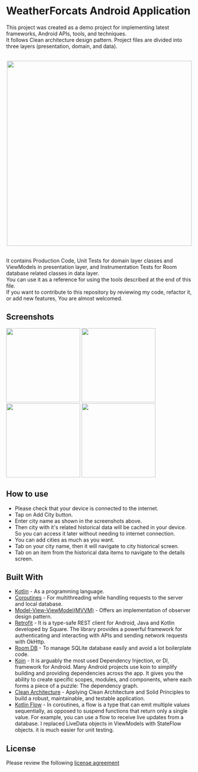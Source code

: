 # WeatherForcats Android Application

This project was created as a demo project for implementing latest frameworks, Android APIs, tools, and techniques.<br/>
It follows Clean architecture design pattern. Project files are divided into three layers (presentation, domain, and data).<br/><br/>
<p align="center">
<img src="https://blog.cleancoder.com/uncle-bob/images/2012-08-13-the-clean-architecture/CleanArchitecture.jpg" width="500" align="center"><br/>
</p>
<br/>
It contains Production Code, Unit Tests for domain layer classes and ViewModels in presentation layer, and Instrumentation Tests for Room database related classes in data layer.<br/>
You can use it as a reference for using the tools described at the end of this file.<br/>
If you want to contribute to this repository by reviewing my code, refactor it, or add new features, You are almost welcomed.

## Screenshots

<img src="https://ibb.co/HHBCHFX" width="200">&nbsp;<img src="https://ibb.co/r4QRYBs" width="200">&nbsp;<img src="https://ibb.co/LQ6ZGqd" width="200">&nbsp;<img src="https://ibb.co/PNDCwTv" width="200">



## How to use
* Please check that your device is connected to the internet.
* Tap on Add City button.
* Enter city name as shown in the screenshots above.
* Then city with it's related historical data will be cached in your device. So you can access it later without needing to internet connection.
* You can add cities as much as you want.
* Tab on your city name, then it will navigate to city historical screen.
* Tab on an item from the historical data items to navigate to the details screen.


## Built With

* [Kotlin](https://kotlinlang.org) - As a programming language.
* [Coroutines](https://developer.android.com/kotlin/coroutines) - For multithreading while handling requests to the server and local database.
* [Model-View-ViewModel(MVVM)](https://developer.android.com/topic/architecture) - Offers an implementation of observer design pattern.
* [Retrofit](https://square.github.io/retrofit/) - It is a type-safe REST client for Android, Java and Kotlin developed by Square. The library provides a powerful framework for authenticating and interacting with APIs and sending network requests with OkHttp.
* [Room DB](https://developer.android.com/training/data-storage/room) - To manage SQLite database easily and avoid a lot boilerplate code.
* [Koin](https://insert-koin.io/docs/quickstart/android/) - It is arguably the most used Dependency Injection, or DI, framework for Android. Many Android projects use koin to simplify building and providing dependencies across the app. It gives you the ability to create specific scopes, modules, and components, where each forms a piece of a puzzle: The dependency graph.
* [Clean Architecture](https://www.raywenderlich.com/3595916-clean-architecture-tutorial-for-android-getting-started) - Applying Clean Architecture and Solid Principles to build a robust, maintainable, and testable application.
* [Kotlin Flow](https://developer.android.com/kotlin/flow) - In coroutines, a flow is a type that can emit multiple values sequentially, as opposed to suspend functions that return only a single value. For example, you can use a flow to receive live updates from a database. I replaced LiveData objects in ViewModels with StateFlow objects. it is much easier for unit testing.
## License
Please review the following [license agreement](https://bumptech.github.io/glide/dev/open-source-licenses.html)
